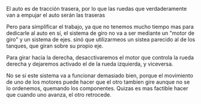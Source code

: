 El auto es de tracción trasera, por lo que las ruedas que verdaderamente van a empujar el auto serán las traseras

Pero para simplificar el trabajo, ya que no tenemos mucho tiempo mas para dedicarle al auto en sí, el sistema
de giro no va a ser mediante un "motor de giro" y un sistema de ejes. sinó que utilizarmeos un sistea parecido
al de los tanques, que giran sobre su propio eje. 

Para girar hacia la derecha, desacctivaremos el motor que controla la rueda derecha y dejaremos activado el de la rueda izquierda, y viceversa.

No se si este sistema va a funcionar demasiado bien, porque el movimiento de uno de los motores puede hacer que el otro tambien gire aunque no se lo ordenemos, quemando los componentes. Quizas es mas factible hacer que cuando uno avanza, el otro retrocede.